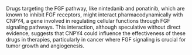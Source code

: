 Drugs targeting the FGF pathway, like nintedanib and ponatinib, which are known to inhibit FGF receptors, might interact pharmacodynamically with CNPY4, a gene involved in regulating cellular functions through FGF signaling pathways. This interaction, although speculative without direct evidence, suggests that CNPY4 could influence the effectiveness of these drugs in therapies, particularly in cancer where FGF signaling is crucial for tumor growth and angiogenesis.